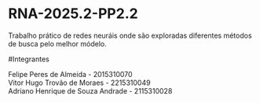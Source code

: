 # RNA-2025.2-PP2.2
Trabalho prático de redes neuráis onde são exploradas diferentes métodos de busca pelo melhor módelo.

#Integrantes

Felipe Peres de Almeida - 2015310070 \
Vitor Hugo Trovão de Moraes - 2215310049 \
Adriano Henrique de Souza Andrade - 2115310028
